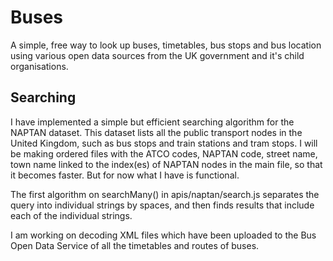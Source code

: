 # Buses
A simple, free way to look up buses, timetables, bus stops and bus location using various open data sources from the UK government and it's child organisations.

## Searching
I have implemented a simple but efficient searching algorithm for the NAPTAN dataset. This dataset lists all the public transport nodes in the United Kingdom, such as bus stops and train stations and tram stops.
I will be making ordered files with the ATCO codes, NAPTAN code, street name, town name linked to the index(es) of NAPTAN nodes in the main file, so that it becomes faster. But for now what I have is functional.

The first algorithm on searchMany() in apis/naptan/search.js separates the query into individual strings by spaces, and then finds results that include each of the individual strings.

I am working on decoding XML files which have been uploaded to the Bus Open Data Service of all the timetables and routes of buses.
